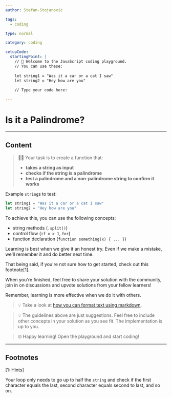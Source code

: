 ```yaml
---
author: Stefan-Stojanovic

tags:
  - coding

type: normal

category: coding

setupCode:
  startingPoint: |
    // 👋 Welcome to the JavaScript coding playground. 
    // You can use these:
    
    let string1 = "Was it a car or a cat I saw"
    let string2 = "Hey how are you"
    
    // Type your code here:

---
```


# Is it a Palindrome?

---

## Content

> 👩‍💻 Your task is to create a function that:
> - **takes a string as input**
> - **checks if the string is a palindrome**
> - **test a palindrome and a non-palindrome string to confirm it works**

Example `string`s to test:
```javascript
let string1 = "Was it a car or a cat I saw"
let string2 = "Hey how are you"
```

To achieve this, you can use the following concepts:
- string methods (`.split()`)
- control flow (`if x > 1`, `for`)
- function declaration (`function something(x) { ... }`)

Learning is best when we give it an honest try. Even if we make a mistake, we'll remember it and do better next time.

That being said, if you're not sure how to get started, check out this footnote[1]. 

When you're finished, feel free to share your solution with the community, join in on discussions and upvote solutions from your fellow learners!

Remember, learning is more effective when we do it with others.

> 💡 Take a look at [how you can format text using markdown](https://www.enki.com/glossary/general/markdown-formatting).

> 💡 The guidelines above are just suggestions. Feel free to include other concepts in your solution as you see fit. The implementation is up to you.

> 🤓 Happy learning! Open the playground and start coding!

---

## Footnotes

[1: Hints]

Your loop only needs to go up to half the `string` and check if the first character equals the last, second character equals second to last, and so on.
